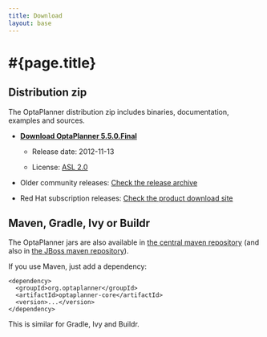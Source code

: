 ```yaml
---
title: Download
layout: base
---
```

# #{page.title}

## Distribution zip

The OptaPlanner distribution zip includes binaries, documentation, examples and sources.

* **[Download OptaPlanner 5.5.0.Final](http://download.jboss.org/drools/release/5.5.0.Final/drools-planner-distribution-5.5.0.Final.zip)**

    * Release date: 2012-11-13

    * License: [ASL 2.0](../code/license.html)

* Older community releases: [Check the release archive](http://download.jboss.org/drools/release/)

* Red Hat subscription releases: [Check the product download site](http://www.jboss.com/downloads/)

## Maven, Gradle, Ivy or Buildr

The OptaPlanner jars are also available in [the central maven repository](http://search.maven.org/#search|ga|1|org.optaplanner)
(and also in [the JBoss maven repository](https://repository.jboss.org/nexus/index.html#nexus-search;gav~org.optaplanner~~~~)).

If you use Maven, just add a dependency:

    <dependency>
      <groupId>org.optaplanner</groupId>
      <artifactId>optaplanner-core</artifactId>
      <version>...</version>
    </dependency>

This is similar for Gradle, Ivy and Buildr.
